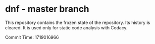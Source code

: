 # dnf - master branch

This repository contains the frozen state of the repository.
Its history is cleared. It is used only for static code
analysis with Codacy.

Commit Time: 1719016966
